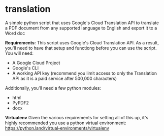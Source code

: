 # translation
A simple python script that uses Google's Cloud Translation API to translate a PDF document from any supported language to English and export it to a Word doc

**Requirements:**
This script uses Google's Cloud Translation API.  As a result, you'll need to have that setup and functiong before you can use the script.  You will need:
- A Google Cloud Project
- Google's CLI
- A working API key (recommend you limit access to only the Translation API as it is a paid service after 500,000 characters)

Additionally, you'll need a few python modules:
- html
- PyPDF2
- docx

**Virtualenv**
Given the various requirements for setting all of this up, it's highly recommended you use a python virtual environment: https://python.land/virtual-environments/virtualenv
